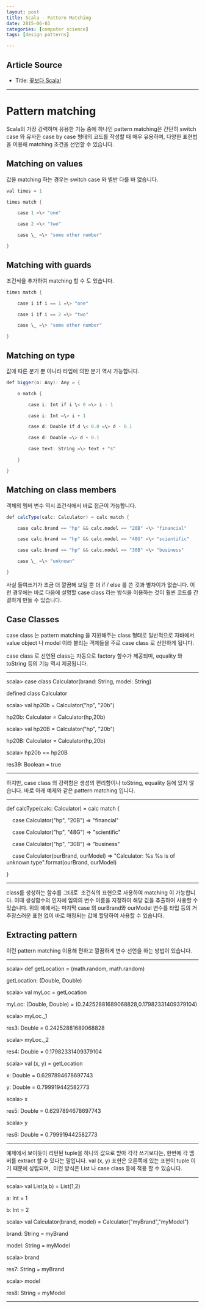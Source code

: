 ```yaml
---
layout: post
title: Scala - Pattern Matching
date: 2015-06-03
categories: [computer science]
tags: [design patterns]

---
```


## Article Source
* Title: [꽃보다 Scala!](https://docs.google.com/document/pub?id=1kSNKKKwM8rjGhn9Gnw-6Q0VCImpwSRZ7_QzwNwXgMxM)


----



# Pattern matching 


Scala의 가장 강력하며 유용한 기능 중에 하나인 pattern matching은 간단히
switch case 와 유사한 case by case 형태의 코드를 작성할 때 매우
유용하며, 다양한 표현법을 이용해 matching 조건을 선언할 수 있습니다.

## Matching on values 

값을 matching 하는 경우는 switch case 와 별반 다를 바 없습니다.

```scala
val times = 1

times match {

    case 1 =\> "one"

    case 2 =\> "two"

    case \_ =\> "some other number"

}
```

## Matching with guards 

조건식을 추가하여 matching 할 수 도 있습니다.

```scala
times match {

    case i if i == 1 =\> "one"

    case i if i == 2 =\> "two"

    case \_ =\> "some other number"

}
```

## Matching on type 

값에 따른 분기 뿐 아니라 타입에 의한 분기 역시 가능합니다.

```scala
def bigger(o: Any): Any = {

    o match {

        case i: Int if i \< 0 =\> i - 1

        case i: Int =\> i + 1

        case d: Double if d \< 0.0 =\> d - 0.1

        case d: Double =\> d + 0.1

        case text: String =\> text + "s"

    }

}
```

## Matching on class members 

객체의 멤버 변수 역시 조건식에서 바로 접근이 가능합니다.

```scala
def calcType(calc: Calculator) = calc match {

    case calc.brand == "hp" && calc.model == "20B" =\> "financial"

    case calc.brand == "hp" && calc.model == "48G" =\> "scientific"

    case calc.brand == "hp" && calc.model == "30B" =\> "business"

    case \_ =\> "unknown"

}
```

사실 들여쓰기가 조금 더 깔끔해 보일 뿐 더 if / else 를 쓴 것과 별차이가
없습니다. 이런 경우에는 바로 다음에 설명할 case class 라는 방식을
이용하는 것이 훨씬 코드를 간결하게 만들 수 있습니다.

## Case Classes 

case class 는 pattern matching 을 지원해주는 class 형태로 일반적으로
자바에서 value object 나 model 이라 불리는 객체들을 주로 case class 로
선언하게 됩니다.

case class 로 선언된 class는 자동으로 factory 함수가 제공되며, equality
와 toString 등의 기능 역시 제공됩니다.

* * * * *

scala\> case class Calculator(brand: String, model: String)

defined class Calculator

scala\> val hp20b = Calculator("hp", "20b")

hp20b: Calculator = Calculator(hp,20b)

scala\> val hp20B = Calculator("hp", "20b")

hp20B: Calculator = Calculator(hp,20b)

scala\> hp20b == hp20B

res39: Boolean = true

* * * * *

하지만, case class 의 강력함은 생성의 편리함이나 toString, equality 등에
있지 않습니다. 바로 아래 예제와 같은 pattern matching 입니다.

* * * * *

def calcType(calc: Calculator) = calc match {

    case Calculator("hp", "20B") =\> "financial"

    case Calculator("hp", "48G") =\> "scientific"

    case Calculator("hp", "30B") =\> "business"

    case Calculator(ourBrand, ourModel) =\> "Calculator: %s %s is of
unknown type".format(ourBrand, ourModel)

}

* * * * *

class를 생성하는 함수를 그대로  조건식의 표현으로 사용하여 matching 이
가능합니다. 이때 생성함수의 인자에 임의의 변수 이름을 지정하여 해당 값을
추출하여 사용할 수 있습니다. 위의 예에서는 마지막 case 의 ourBrand와
ourModel 변수를 타입 등의 거추장스러운 표현 없이 바로 매칭되는 값에
할당하여 사용할 수 있습니다.

## Extracting pattern 

이런 pattern matching 이용해 편하고 깔끔하게 변수 선언을 하는 방법이
있습니다.

* * * * *

scala\> def getLocation = (math.random, math.random)

getLocation: (Double, Double)

scala\> val myLoc = getLocation

myLoc: (Double, Double) = (0.24252881689068828,0.17982331409379104)

scala\> myLoc.\_1

res3: Double = 0.24252881689068828

scala\> myLoc.\_2

res4: Double = 0.17982331409379104

scala\> val (x, y) = getLocation

x: Double = 0.6297894678697743

y: Double = 0.799919442582773

scala\> x

res5: Double = 0.6297894678697743

scala\> y

res6: Double = 0.799919442582773

* * * * *

예제에서 보이듯이 리턴된 tuple을 하나의 값으로 받아 각각 쓰기보다는,
한번에 각 멤버를 extract 할 수 있다는 말입니다. val (x, y) 표현은
오른쪽에 있는 표현이 tuple 이기 때문에 성립되며,  이런 방식은 List 나
case class 등에 적용 할 수 있습니다.

* * * * *

scala\> val List(a,b) = List(1,2)

a: Int = 1

b: Int = 2

scala\> val Calculator(brand, model) = Calculator("myBrand","myModel")

brand: String = myBrand

model: String = myModel

scala\> brand

res7: String = myBrand

scala\> model

res8: String = myModel

* * * * *

